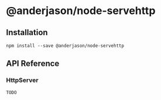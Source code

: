 # @anderjason/node-servehttp

## Installation

`npm install --save @anderjason/node-servehttp`

## API Reference

### HttpServer

`TODO`
